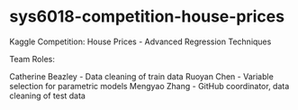 # sys6018-competition-house-prices
Kaggle Competition: House Prices - Advanced Regression Techniques

Team Roles:
 
Catherine Beazley - Data cleaning of train data
Ruoyan Chen - Variable selection for parametric models
Mengyao Zhang - GitHub coordinator, data cleaning of test data
